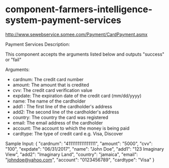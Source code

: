 component-farmers-intelligence-system-payment-services
======================================================


http://www.sewebservice.somee.com/Payment/CardPayment.asmx


Payment Services
Description:

This component accepts the arguments listed below and outputs "success" or "fail"


Arguments:

-	cardnum: The credit card number
-	amount: The amount that is credited
-	cvv: The credit card verification value
-	expdate: The expiration date of the credit card (mm/dd/yyyy)
-	name: The name of the cardholder
-	add1 : The first line of the cardholder's address
-	add2: The second line of the cardholder's address
-	country: The country the card was registered
-	email: The email address of the cardholder
-	account: The account to which the money is being paid
-	cardtype: The type of credit card e.g. Visa, Discover

Sample Input:
{
      "cardnum": "4111111111111111",
      "amount": "5000",
      "cvv": "100",
      "expdate": "06/31/2017",
      "name": "John Doe",
      "add1": "123 Imaginary View",
      "add2": "Imaginary Land",
      "country": "jamaica",
      "email": "johndoe@yahoo.com",
      "account": "0123456789",
      "cardtype": "Visa"
}
